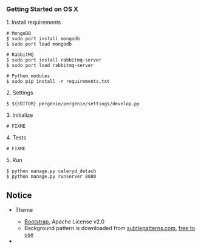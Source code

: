 ### Getting Started on OS X

1\. Install requirements

```
# MongoDB
$ sudo port install mongodb
$ sudo port load mongodb

# RabbitMQ
$ sudo port install rabbitmq-server
$ sudo port load rabbitmq-server

# Python modules
$ sudo pip install -r requirements.txt
```

2\. Settings

```
$ ${EDITOR} pergenie/pergenie/settings/develop.py
```

3\. Initialize

```
# FIXME
```

4\. Tests

```
# FIXME
```

5\. Run

```
$ python manage.py celeryd_detach
$ python manage.py runserver 8080
```


## Notice

* Theme

  * [Bootstrap](//getbootstrap.com/), Apache License v2.0
  * Background pattern is downloaded from [subtlepatterns.com](//subtlepatterns.com/), [free to use](//subtlepatterns.com/about/)


*
